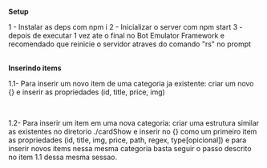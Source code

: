 <strong>Setup</strong>
<p>
1 - Instalar as deps com npm i 
2 - Inicializar o server com npm start
3 - depois de executar 1 vez ate o final no Bot Emulator Framework e recomendado que reinicie o servidor atraves do comando "rs" no prompt
</p>
<br/>
<strong>Inserindo items</strong>
<p>
    1.1- Para inserir um novo item de uma categoria ja existente:
        criar um novo {} e inserir as propriedades (id, title, price, img)
</p>
<br/>
<p>
    1.2- Para inserir um item em uma nova categoria: 
        criar uma estrutura similar as existentes no diretorio ./cardShow e inserir no {} como um primeiro item as propriedades (id, title, img, price, path, regex, type[opicional]) e para inserir novos items nessa mesma categoria basta seguir o passo descrito no item 1.1 dessa mesma sessao.
</p>